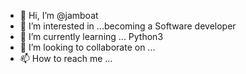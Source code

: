 - 👋 Hi, I’m @jamboat
- 👀 I’m interested in ...becoming a Software developer
- 🌱 I’m currently learning ... Python3
- 💞️ I’m looking to collaborate on ...
- 📫 How to reach me ...

<!---
jamboat/jamboat is a ✨ special ✨ repository because its `README.md` (this file) appears on your GitHub profile.
You can click the Preview link to take a look at your changes.
--->
